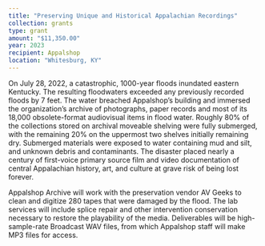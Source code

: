 ```yaml
---
title: "Preserving Unique and Historical Appalachian Recordings"
collection: grants
type: grant
amount: "$11,350.00"
year: 2023
recipient: Appalshop
location: "Whitesburg, KY"
---
```


On July 28, 2022, a catastrophic, 1000-year floods inundated eastern Kentucky. The resulting floodwaters exceeded any previously recorded floods by 7 feet. The water breached Appalshop’s building and immersed the organization’s archive of
photographs, paper records and most of its 18,000 obsolete-format audiovisual items in flood water. Roughly 80% of the collections stored on archival moveable shelving were fully
submerged, with the remaining 20% on the uppermost two shelves initially remaining dry.
Submerged materials were exposed to water containing mud and silt, and unknown debris and contaminants. The disaster placed nearly a century of first-voice primary source film and video documentation of central Appalachian history, art, and culture at grave risk of being lost forever.

Appalshop Archive will work with the preservation vendor AV Geeks to clean and digitize 280 tapes that were damaged by the flood. The lab services will include splice repair and other intervention conservation necessary to restore the playability of the media. Deliverables will be high-sample-rate Broadcast WAV files, from which Appalshop staff will make MP3 files for access. 
